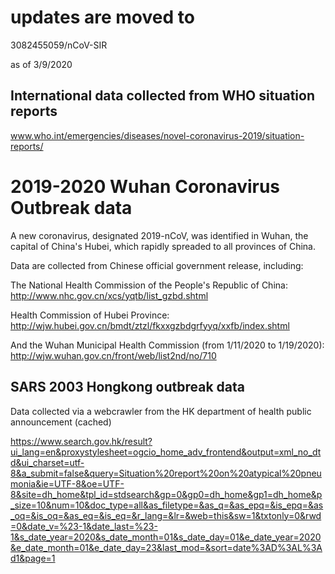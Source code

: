 # updates are moved to 
3082455059/nCoV-SIR

as of 3/9/2020

## International data collected from WHO situation reports

www.who.int/emergencies/diseases/novel-coronavirus-2019/situation-reports/

# 2019-2020 Wuhan Coronavirus Outbreak data

A new coronavirus, designated 2019-nCoV, was identified in Wuhan, the capital of China's Hubei, which rapidly spreaded to all provinces of China.  

Data are collected from Chinese official government release, including: 

The National Health Commission of the People's Republic of China: http://www.nhc.gov.cn/xcs/yqtb/list_gzbd.shtml

Health Commission of Hubei Province: http://wjw.hubei.gov.cn/bmdt/ztzl/fkxxgzbdgrfyyq/xxfb/index.shtml

And the Wuhan Municipal Health Commission (from 1/11/2020 to 1/19/2020): http://wjw.wuhan.gov.cn/front/web/list2nd/no/710

## SARS 2003 Hongkong outbreak data 

Data collected via a webcrawler from the HK department of health public announcement (cached) 

https://www.search.gov.hk/result?ui_lang=en&proxystylesheet=ogcio_home_adv_frontend&output=xml_no_dtd&ui_charset=utf-8&a_submit=false&query=Situation%20report%20on%20atypical%20pneumonia&ie=UTF-8&oe=UTF-8&site=dh_home&tpl_id=stdsearch&gp=0&gp0=dh_home&gp1=dh_home&p_size=10&num=10&doc_type=all&as_filetype=&as_q=&as_epq=&is_epq=&as_oq=&is_oq=&as_eq=&is_eq=&r_lang=&lr=&web=this&sw=1&txtonly=0&rwd=0&date_v=%23-1&date_last=%23-1&s_date_year=2020&s_date_month=01&s_date_day=01&e_date_year=2020&e_date_month=01&e_date_day=23&last_mod=&sort=date%3AD%3AL%3Ad1&page=1
